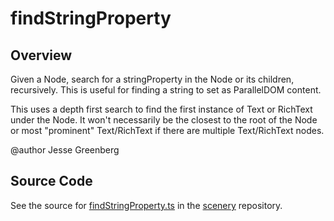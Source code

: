 # findStringProperty

## Overview

Given a Node, search for a stringProperty in the Node or its children, recursively. This
is useful for finding a string to set as ParallelDOM content.

This uses a depth first search to find the first instance of Text or RichText under the Node.
It won't necessarily be the closest to the root of the Node or most "prominent" Text/RichText
if there are multiple Text/RichText nodes.

@author Jesse Greenberg



## Source Code

See the source for [findStringProperty.ts](https://github.com/phetsims/scenery/blob/main/js/accessibility/pdom/findStringProperty.ts) in the [scenery](https://github.com/phetsims/scenery) repository.

